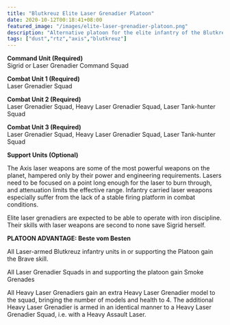 ```yaml
---
title: "Blutkreuz Elite Laser Grenadier Platoon"
date: 2020-10-12T00:18:41+08:00
featured_image: "/images/elite-laser-grenadier-platoon.png"
description: "Alternative platoon for the elite infantry of the Blutkreuz"
tags: ["dust","rtz","axis","blutkreuz"]
---
```


**Command Unit (Required)**  
Sigrid or Laser Grenadier Command Squad

**Combat Unit 1 (Required)**  
Laser Grenadier Squad

**Combat Unit 2 (Required)**  
Laser Grenadier Squad, Heavy Laser Grenadier Squad, Laser Tank-hunter Squad

**Combat Unit 3 (Required)**  
Laser Grenadier Squad, Heavy Laser Grenadier Squad, Laser Tank-hunter Squad

**Support Units (Optional)**  

The Axis laser weapons are some of the most powerful weapons on the planet, hampered only by their power and engineering requirements. Lasers need to be focused on a point long enough for the laser to burn through, and attenuation limits the effective range. Infantry carried laser weapons especially suffer from the lack of a stable firing platform in combat conditions.

Elite laser grenadiers are expected to be able to operate with iron discipline. Their skills with laser weapons are second to none save Sigrid herself.

**PLATOON ADVANTAGE: Beste vom Besten**

All Laser-armed Blutkreuz infantry units in or supporting the Platoon gain the Brave skill.

All Laser Grenadier Squads in and supporting the platoon gain Smoke Grenades

All Heavy Laser Grenadiers gain an extra Heavy Laser Grenadier model to the squad, bringing the number of models and health to 4. The additional Heavy Laser Grenadier is armed in an identical manner to a Heavy Laser Grenadier Squad, i.e. with a Heavy Assault Laser.

